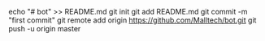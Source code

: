 echo "# bot" >> README.md
  git init
  git add README.md
  git commit -m "first commit"
  git remote add origin https://github.com/Malltech/bot.git
  git push -u origin master
